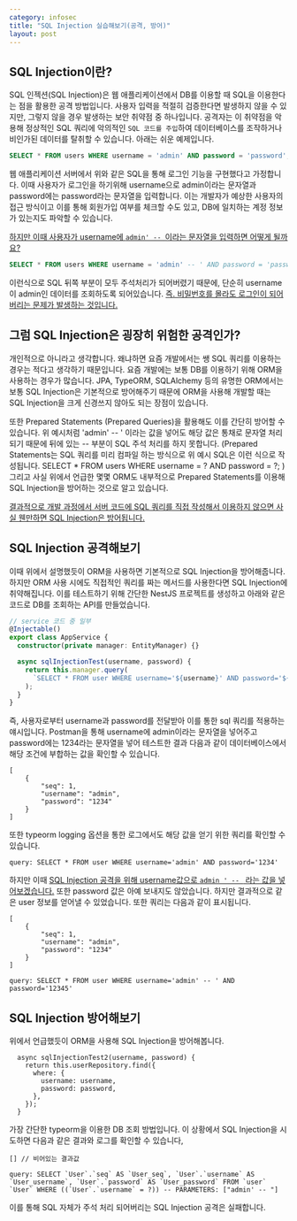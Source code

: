 ```yaml
---
category: infosec
title: "SQL Injection 실습해보기(공격, 방어)"
layout: post
---
```


## SQL Injection이란?

SQL 인젝션(SQL Injection)은 웹 애플리케이션에서 DB를 이용할 때 SQL을 이용한다는 점을 활용한 공격 방법입니다. 사용자 입력을 적절히 검증한다면 발생하지 않을 수 있지만, 그렇지 않을 경우 발생하는 보안 취약점 중 하나입니다. 공격자는 이 취약점을 악용해 정상적인 SQL 쿼리에 악의적인 `SQL 코드를 주입`하여 데이터베이스를 조작하거나 비인가된 데이터를 탈취할 수 있습니다. 아래는 쉬운 예제입니다.

```sql
SELECT * FROM users WHERE username = 'admin' AND password = 'password';
```

웹 애플리케이션 서버에서 위와 같은 SQL을 통해 로그인 기능을 구현했다고 가정합니다. 이때 사용자가 로그인을 하기위해 username으로 admin이라는 문자열과 password에는 password라는 문자열을 입력합니다. 이는 개발자가 예상한 사용자의 접근 방식이고 이를 통해 회원가입 여부를 체크할 수도 있고, DB에 일치하는 계정 정보가 있는지도 파악할 수 있습니다.

<U>하지만 이때 사용자가 username에 `admin' -- `이라는 문자열을 입력하면 어떻게 될까요?</U>

```sql
SELECT * FROM users WHERE username = 'admin' -- ' AND password = 'password';
```

이런식으로 SQL 뒤쪽 부분이 모두 주석처리가 되어버렸기 때문에, 단순히 username이 admin인 데이터를 조회하도록 되어있습니다. <U>즉. 비밀번호를 몰라도 로그인이 되어 버리는 문제가 발생하는 것입니다.</U>

## 그럼 SQL Injection은 굉장히 위험한 공격인가?

개인적으로 아니라고 생각합니다. 왜냐하면 요즘 개발에서는 쌩 SQL 쿼리를 이용하는 경우는 적다고 생각하기 때문입니다. 요즘 개발에는 보통 DB를 이용하기 위해 ORM을 사용하는 경우가 많습니다. JPA, TypeORM, SQLAlchemy 등의 유명한 ORM에서는 보통 SQL Injection은 기본적으로 방어해주기 때문에 ORM을 사용해 개발할 때는 SQL Injection을 크게 신경쓰지 않아도 되는 장점이 있습니다.

또한 Prepared Statements (Prepared Queries)을 활용해도 이를 간단히 방어할 수 있습니다. 위 예시처럼 'admin' -- ' 이라는 값을 넣어도 해당 값은 통채로 문자열 처리되기 때문에 뒤에 있는 -- 부분이 SQL 주석 처리를 하지 못합니다.
(Prepared Statements는 SQL 쿼리를 미리 컴파일 하는 방식으로 위 예시 SQL은 이런 식으로 작성됩니다. SELECT \* FROM users WHERE username = ? AND password = ?;
) 그리고 사실 위에서 언급한 몇몇 ORM도 내부적으로 Prepared Statements를 이용해 SQL Injection을 방어하는 것으로 알고 있습니다.

<U>결과적으로 개발 과정에서 서버 코드에 SQL 쿼리를 직접 작성해서 이용하지 않으면 사실 웬만하면 SQL Injection은 방어됩니다.</U>

## SQL Injection 공격해보기

이때 위에서 설명했듯이 ORM을 사용하면 기본적으로 SQL Injection을 방어해줍니다. 하지만 ORM 사용 시에도 직접적인 쿼리를 짜는 메서드를 사용한다면 SQL Injection에 취약해집니다. 이를 테스트하기 위해 간단한 NestJS 프로젝트를 생성하고 아래와 같은 코드로 DB를 조회하는 API를 만들었습니다.

```typescript
// service 코드 중 일부
@Injectable()
export class AppService {
  constructor(private manager: EntityManager) {}

  async sqlInjectionTest(username, password) {
    return this.manager.query(
      `SELECT * FROM user WHERE username='${username}' AND password='${password}'`
    );
  }
}
```

즉, 사용자로부터 username과 password를 전달받아 이를 통한 sql 쿼리를 적용하는 얘시입니다. Postman을 통해 username에 admin이라는 문자열을 넣어주고 password에는 1234라는 문자열을 넣어 테스트한 결과 다음과 같이 데이터베이스에서 해당 조건에 부합하는 값을 확인할 수 있습니다.

```
[
    {
        "seq": 1,
        "username": "admin",
        "password": "1234"
    }
]
```

또한 typeorm logging 옵션을 통한 로그에서도 해당 값을 얻기 위한 쿼리를 확인할 수 있습니다.

```
query: SELECT * FROM user WHERE username='admin' AND password='1234'
```

하지만 이때 <U>SQL Injection 공격을 위해 username값으로 `admin ' -- ` 라는 값을 넣어보겠습니다.</U> 또한 password 값은 아예 보내지도 않았습니다. 하지만 결과적으로 같은 user 정보를 얻어낼 수 있었습니다. 또한 쿼리는 다음과 같이 표시됩니다.

```
[
    {
        "seq": 1,
        "username": "admin",
        "password": "1234"
    }
]
```

```
query: SELECT * FROM user WHERE username='admin' -- ' AND password='12345'
```

## SQL Injection 방어해보기

위에서 언급했듯이 ORM을 사용해 SQL Injection을 방어해봅니다.

```
  async sqlInjectionTest2(username, password) {
    return this.userRepository.find({
      where: {
        username: username,
        password: password,
      },
    });
  }
```

가장 간단한 typeorm을 이용한 DB 조회 방법입니다. 이 상황에서 SQL Injection을 시도하면 다음과 같은 결과와 로그를 확인할 수 있습니다,

```
[] // 비어있는 결과값
```

```
query: SELECT `User`.`seq` AS `User_seq`, `User`.`username` AS `User_username`, `User`.`password` AS `User_password` FROM `user` `User` WHERE ((`User`.`username` = ?)) -- PARAMETERS: ["admin' -- "]
```

이를 통해 SQL 자체가 주석 처리 되어버리는 SQL Injection 공격은 실패합니다.
